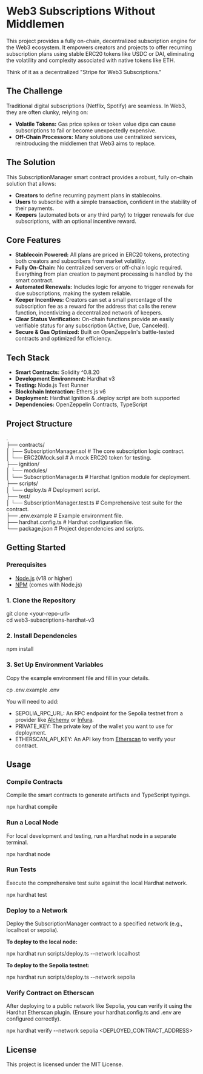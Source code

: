 # **Web3 Subscriptions Without Middlemen**

This project provides a fully on-chain, decentralized subscription engine for the Web3 ecosystem. It empowers creators and projects to offer recurring subscription plans using stable ERC20 tokens like USDC or DAI, eliminating the volatility and complexity associated with native tokens like ETH.

Think of it as a decentralized "Stripe for Web3 Subscriptions."

## **The Challenge**

Traditional digital subscriptions (Netflix, Spotify) are seamless. In Web3, they are often clunky, relying on:

* **Volatile Tokens:** Gas price spikes or token value dips can cause subscriptions to fail or become unexpectedly expensive.  
* **Off-Chain Processors:** Many solutions use centralized services, reintroducing the middlemen that Web3 aims to replace.

## **The Solution**

This SubscriptionManager smart contract provides a robust, fully on-chain solution that allows:

* **Creators** to define recurring payment plans in stablecoins.  
* **Users** to subscribe with a simple transaction, confident in the stability of their payments.  
* **Keepers** (automated bots or any third party) to trigger renewals for due subscriptions, with an optional incentive reward.

## **Core Features**

* **Stablecoin Powered:** All plans are priced in ERC20 tokens, protecting both creators and subscribers from market volatility.  
* **Fully On-Chain:** No centralized servers or off-chain logic required. Everything from plan creation to payment processing is handled by the smart contract.  
* **Automated Renewals:** Includes logic for anyone to trigger renewals for due subscriptions, making the system reliable.  
* **Keeper Incentives:** Creators can set a small percentage of the subscription fee as a reward for the address that calls the renew function, incentivizing a decentralized network of keepers.  
* **Clear Status Verification:** On-chain functions provide an easily verifiable status for any subscription (Active, Due, Canceled).  
* **Secure & Gas Optimized:** Built on OpenZeppelin's battle-tested contracts and optimized for efficiency.

## **Tech Stack**

* **Smart Contracts:** Solidity ^0.8.20  
* **Development Environment:** Hardhat v3  
* **Testing:** Node.js Test Runner
* **Blockchain Interaction:** Ethers.js v6  
* **Deployment:** Hardhat Ignition & .deploy script are both supported
* **Dependencies:** OpenZeppelin Contracts, TypeScript

## **Project Structure**

.  
├── contracts/  
│   ├── SubscriptionManager.sol   \# The core subscription logic contract.  
│   └── ERC20Mock.sol             \# A mock ERC20 token for testing.  
├── ignition/  
│   └── modules/  
│       └── SubscriptionManager.ts  \# Hardhat Ignition module for deployment.  
├── scripts/  
│   └── deploy.ts                 \# Deployment script.  
├── test/  
│   └── SubscriptionManager.test.ts \# Comprehensive test suite for the contract.  
├── .env.example                  \# Example environment file.  
├── hardhat.config.ts             \# Hardhat configuration file.  
└── package.json                  \# Project dependencies and scripts.

## **Getting Started**

### **Prerequisites**

* [Node.js](https://nodejs.org/en/) (v18 or higher)  
* [NPM](https://www.npmjs.com/) (comes with Node.js)

### **1\. Clone the Repository**

git clone \<your-repo-url\>  
cd web3-subscriptions-hardhat-v3

### **2\. Install Dependencies**

npm install

### **3\. Set Up Environment Variables**

Copy the example environment file and fill in your details.

cp .env.example .env

You will need to add:

* SEPOLIA\_RPC\_URL: An RPC endpoint for the Sepolia testnet from a provider like [Alchemy](https://www.alchemy.com/) or [Infura](https://www.infura.io/).  
* PRIVATE\_KEY: The private key of the wallet you want to use for deployment.  
* ETHERSCAN\_API\_KEY: An API key from [Etherscan](https://etherscan.io/) to verify your contract.

## **Usage**

### **Compile Contracts**

Compile the smart contracts to generate artifacts and TypeScript typings.

npx hardhat compile

### **Run a Local Node**

For local development and testing, run a Hardhat node in a separate terminal.

npx hardhat node

### **Run Tests**

Execute the comprehensive test suite against the local Hardhat network.

npx hardhat test

### **Deploy to a Network**

Deploy the SubscriptionManager contract to a specified network (e.g., localhost or sepolia).

**To deploy to the local node:**

npx hardhat run scripts/deploy.ts \--network localhost

**To deploy to the Sepolia testnet:**

npx hardhat run scripts/deploy.ts \--network sepolia

### **Verify Contract on Etherscan**

After deploying to a public network like Sepolia, you can verify it using the Hardhat Etherscan plugin. (Ensure your hardhat.config.ts and .env are configured correctly).

npx hardhat verify \--network sepolia \<DEPLOYED\_CONTRACT\_ADDRESS\>

## **License**

This project is licensed under the MIT License.

